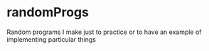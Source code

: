 # randomProgs
Random programs I make just to practice or to have an example of implementing particular things

